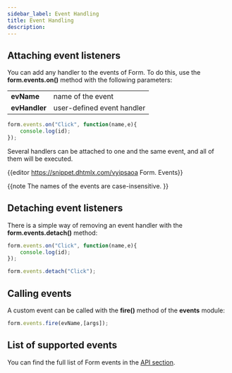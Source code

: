 ```yaml
---
sidebar_label: Event Handling
title: Event Handling
description: 
---          
```


## Attaching event listeners

You can add any handler to the events of Form. To do this, use the **form.events.on()** method with the following parameters:

<table class="webixdoc_links">
	<tbody>
        <tr>
			<td class="webixdoc_links0"><b>evName</b></td>
			<td>name of the event</td>
		</tr>
        <tr>
			<td class="webixdoc_links0"><b>evHandler</b></td>
			<td>user-defined event handler</td>
		</tr>
    </tbody>
</table>

~~~js
form.events.on("Click", function(name,e){
    console.log(id);
});
~~~

Several handlers can be attached to one and the same event, and all of them will be executed.

{{editor	https://snippet.dhtmlx.com/vyipsaoa	Form. Events}}

{{note  The names of the events are case-insensitive. }}

## Detaching event listeners 

There is a simple way of removing an event handler with the **form.events.detach()** method:

~~~js
form.events.on("Click", function(name,e){
    console.log(id);
});

form.events.detach("Click"); 
~~~

## Calling events

A custom event can be called with the **fire()** method of the **events** module:

~~~js
form.events.fire(evName,[args]);
~~~

## List of supported events 

You can find the full list of Form events in the [API section](form/api/refs/form_events.md).
